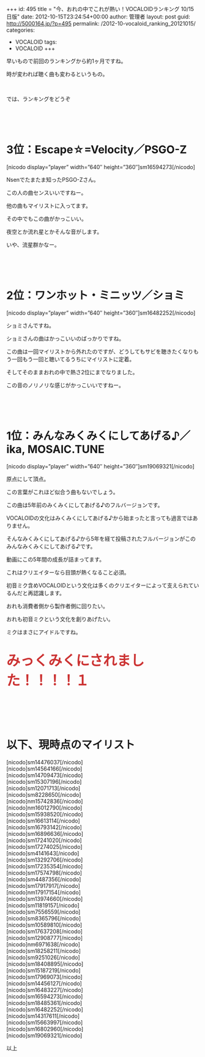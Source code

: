 +++
id: 495
title = "今、おれの中でこれが熱い！VOCALOIDランキング 10/15日版"
date: 2012-10-15T23:24:54+00:00
author: 管理者
layout: post
guid: http://5000164.jp/?p=495
permalink: /2012-10-vocaloid_ranking_20121015/
categories:
  - VOCALOID
tags:
  - VOCALOID
+++
&nbsp; 

早いもので前回のランキングから約1ヶ月ですね。 

時が変われば聴く曲も変わるというもの。 

&nbsp; 

では、ランキングをどうぞ 

&nbsp; 

&nbsp; 

# 3位：Escape☆=Velocity／PSGO-Z 

[nicodo display=&#8221;player&#8221; width=&#8221;640&#8243; height=&#8221;360&#8243;]sm16594273[/nicodo] 

Nsenでたまたま知ったPSGO-Zさん。 

この人の曲センスいいですねー。 

他の曲もマイリストに入ってます。 

その中でもこの曲がかっこいい。 

夜空とか流れ星とかそんな音がします。 

いや、流星群かなー。 

&nbsp; 

&nbsp; 

# 2位：ワンホット・ミニッツ／ショミ 

[nicodo display=&#8221;player&#8221; width=&#8221;640&#8243; height=&#8221;360&#8243;]sm16482252[/nicodo] 

ショミさんですね。 

ショミさんの曲はかっこいいのばっかりですね。 

この曲は一回マイリストから外れたのですが、どうしてもサビを聴きたくなりもう一回もう一回と聴いてるうちにマイリストに定着。 

そしてそのままおれの中で熱さ2位にまでなりました。 

この音のノリノリな感じがかっこいいですねー。 

&nbsp; 

&nbsp; 

# 1位：みんなみくみくにしてあげる♪／ika, MOSAIC.TUNE 

[nicodo display=&#8221;player&#8221; width=&#8221;640&#8243; height=&#8221;360&#8243;]sm19069321[/nicodo] 

原点にして頂点。 

この言葉がこれほど似合う曲もないでしょう。 

この曲は5年前のみくみくにしてあげる♪のフルバージョンです。 

VOCALOIDの文化はみくみくにしてあげる♪から始まったと言っても過言ではありません。 

そんなみくみくにしてあげる♪から5年を経て投稿されたフルバージョンがこのみんなみくみくにしてあげる♪です。 

動画にこの5年間の成長が詰まってます。 

これはクリエイターなら目頭が熱くなること必須。 

初音ミク含めVOCALOIDという文化は多くのクリエイターによって支えられているんだと再認識します。 

おれも消費者側から製作者側に回りたい。 

おれも初音ミクという文化を創りあげたい。 

ミクはまさにアイドルですね。 

<p style="font-size: 36px; font-weight: bold; color: #CC3333">
  みっくみくにされました！！！！１ </strong></font>
</p>

&nbsp; 

&nbsp; 

# 以下、現時点のマイリスト 

<div class="niconico">
  [nicodo]sm14476037[/nicodo]<br />[nicodo]sm14564166[/nicodo]<br />[nicodo]sm14709473[/nicodo]<br />[nicodo]sm15307196[/nicodo]<br />[nicodo]sm12071713[/nicodo]<br />[nicodo]sm8228650[/nicodo]<br />[nicodo]nm15742836[/nicodo]<br />[nicodo]nm16012790[/nicodo]<br />[nicodo]sm15938520[/nicodo]<br />[nicodo]sm16613114[/nicodo]<br />[nicodo]sm16793142[/nicodo]<br />[nicodo]sm16896636[/nicodo]<br />[nicodo]sm17241020[/nicodo]<br />[nicodo]sm17274025[/nicodo]<br />[nicodo]sm4141643[/nicodo]<br />[nicodo]sm13292706[/nicodo]<br />[nicodo]sm17235354[/nicodo]<br />[nicodo]sm17574798[/nicodo]<br />[nicodo]sm4487356[/nicodo]<br />[nicodo]sm17917917[/nicodo]<br />[nicodo]nm17917154[/nicodo]<br />[nicodo]sm13974660[/nicodo]<br />[nicodo]sm11819157[/nicodo]<br />[nicodo]sm7556559[/nicodo]<br />[nicodo]sm8365796[/nicodo]<br />[nicodo]sm10589810[/nicodo]<br />[nicodo]sm17637208[/nicodo]<br />[nicodo]sm12908777[/nicodo]<br />[nicodo]nm6971638[/nicodo]<br />[nicodo]sm18258211[/nicodo]<br />[nicodo]sm9251026[/nicodo]<br />[nicodo]sm18408895[/nicodo]<br />[nicodo]sm15187219[/nicodo]<br />[nicodo]sm17969073[/nicodo]<br />[nicodo]sm14456127[/nicodo]<br />[nicodo]sm16483227[/nicodo]<br />[nicodo]sm16594273[/nicodo]<br />[nicodo]sm18485361[/nicodo]<br />[nicodo]sm16482252[/nicodo]<br />[nicodo]sm14317611[/nicodo]<br />[nicodo]sm15663997[/nicodo]<br />[nicodo]sm16802960[/nicodo]<br />[nicodo]sm19069321[/nicodo]
</div>



<p style="clear: both;">
  以上
</p>